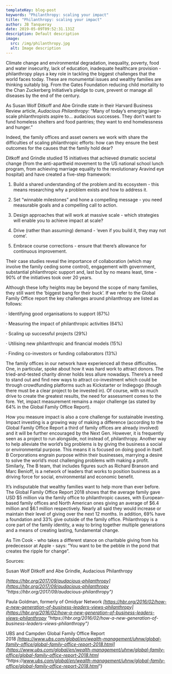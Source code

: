 ```yaml
---
templateKey: blog-post
keywords: "Philanthropy: scaling your impact"
title: "Philanthropy: scaling your impact"
author: JB Tanqueray
date: 2019-05-09T09:52:31.131Z
description: Default description
image:
  src: /img/philanthropy.jpg
  alt: Image description
---
```

Climate change and environmental degradation, inequality, poverty, food and water insecurity, lack of education, inadequate healthcare provision - philanthropy plays a key role in tackling the biggest challenges that the world faces today. These are monumental issues and wealthy families are thinking suitably big. From the Gates Foundation reducing child mortality to the Chan Zuckerberg Initiative’s pledge to cure, prevent or manage all diseases by the end of the century.

As Susan Wolf Ditkoff and Abe Grindle state in their Harvard Business Review article, *Audacious Philanthropy*: “Many of today’s emerging large-scale philanthropists aspire to... audacious successes. They don’t want to fund homeless shelters and food pantries; they want to end homelessness and hunger.”

Indeed, the family offices and asset owners we work with share the difficulties of scaling philanthropic efforts: how can they ensure the best outcomes for the causes that the family hold dear?

Ditkoff and Grindle studied 15 initiatives that achieved dramatic societal change (from the anti-apartheid movement to the US national school lunch program, from achieving marriage equality to the revolutionary Aravind eye hospital) and have created a five-step framework:

1. Build a shared understanding of the problem and its ecosystem - this means researching why a problem exists and how to address it.

2. Set “winnable milestones” and hone a compelling message - you need measurable goals and a compelling call to action.

3. Design approaches that will work at massive scale - which strategies will enable you to achieve impact at scale?

4. Drive (rather than assuming) demand - ‘even if you build it, they may not come’.

5. Embrace course corrections - ensure that there’s allowance for continuous improvement.

Their case studies reveal the importance of collaboration (which may involve the family ceding some control), engagement with government, substantial philanthropic support and, last but by no means least, time - 90% of the initiatives took over 20 years.

Although these lofty heights may be beyond the scope of many families, they still want the ‘biggest bang for their buck’. If we refer to the Global Family Office report the key challenges around philanthropy are listed as follows:

· Identifying good organisations to support (67%)

· Measuring the impact of philanthropic activities (64%)

· Scaling up successful projects (29%)

· Utilising new philanthropic and financial models (15%)

· Finding co-investors or funding collaborators (13%)

The family offices in our network have experienced all these difficulties. One, in particular, spoke about how it was hard work to attract donors. The tried-and-tested charity dinner holds less allure nowadays. There’s a need to stand out and find new ways to attract co-investment which could be through crowdfunding platforms such as Kickstarter or Indiegogo (though there must be a clear project to be invested in). Of course, with so much drive to create the greatest results, the need for assessment comes to the fore. Yet, impact measurement remains a major challenge (as stated by 64% in the Global Family Office Report).

How you measure impact is also a core challenge for sustainable investing. Impact investing is a growing way of making a difference (according to the Global Family Office Report a third of family offices are already involved) and it will be further encouraged by the Next Gen. However, it is frequently seen as a project to run alongside, not instead of, philanthropy. Another way to help alleviate the world’s big problems is by giving the business a social or environmental purpose. This means it is focused on doing good in itself. B Corporations engrain purpose within their businesses, marrying a desire to solve the world’s most challenging problems with making a profit. Similarly, The B team, that includes figures such as Richard Branson and Marc Benioff, is a network of leaders that works to position business as a driving force for social, environmental and economic benefit.

It’s indisputable that wealthy families want to help more than ever before. The Global Family Office Report 2018 shows that the average family gave USD $5 million via the family office to philanthropic causes, with European-based family offices and North American ones giving an average of $6.4 million and $6.1 million respectively. Nearly all said they would increase or maintain their level of giving over the next 12 months. In addition, 69% have a foundation and 33% give outside of the family office. Philanthropy is a core part of the family identity, a way to bring together multiple generations and a means of creating lasting, fundamental change.

As Tim Cook - who takes a different stance on charitable giving from his predecessor at Apple - says: “You want to be the pebble in the pond that creates the ripple for change”.

Sources:

Susan Wolf Ditkoff and Abe Grindle, Audacious Philanthropy

*[https://hbr.org/2017/09/audacious-philanthropy](https://hbr.org/2017/09/audacious-philanthropy "https\://hbr.org/2017/09/audacious-philanthropy")*

Paula Goldman, formerly of Omidyar Network *[https://hbr.org/2016/02/how-a-new-generation-of-business-leaders-views-philanthropy](https://hbr.org/2016/02/how-a-new-generation-of-business-leaders-views-philanthropy "https\://hbr.org/2016/02/how-a-new-generation-of-business-leaders-views-philanthropy")*

UBS and Campden Global Family Office Report 2018 *[https://www.ubs.com/global/en/wealth-management/uhnw/global-family-office/global-family-office-report-2018.html](https://www.ubs.com/global/en/wealth-management/uhnw/global-family-office/global-family-office-report-2018.html "https\://www.ubs.com/global/en/wealth-management/uhnw/global-family-office/global-family-office-report-2018.html")*